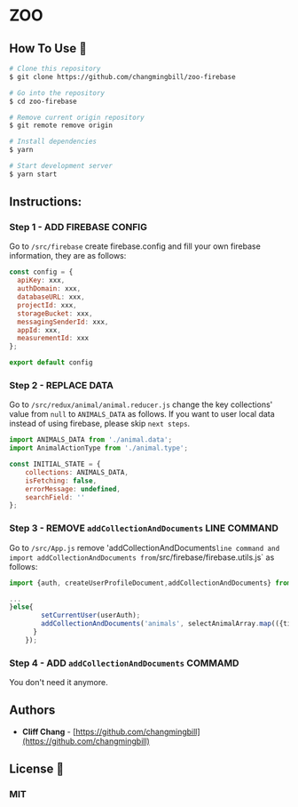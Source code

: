 # ZOO

## How To Use 🔧

```bash
# Clone this repository
$ git clone https://github.com/changmingbill/zoo-firebase

# Go into the repository
$ cd zoo-firebase

# Remove current origin repository
$ git remote remove origin

# Install dependencies
$ yarn

# Start development server
$ yarn start
```
## Instructions:

### Step 1 - ADD FIREBASE CONFIG

Go to `/src/firebase` create firebase.config and fill your own firebase information, they are as follows:
```javaScript
const config = {
  apiKey: xxx,
  authDomain: xxx,
  databaseURL: xxx,
  projectId: xxx,
  storageBucket: xxx,
  messagingSenderId: xxx,
  appId: xxx,
  measurementId: xxx
};

export default config
```
### Step 2 - REPLACE DATA
Go to `/src/redux/animal/animal.reducer.js` change the key collections' value from `null` to `ANIMALS_DATA` as follows. If you want to user local data instead of using firebase, please skip `next steps`. 
```javaScript
import ANIMALS_DATA from './animal.data';
import AnimalActionType from './animal.type';

const INITIAL_STATE = {
    collections: ANIMALS_DATA,
    isFetching: false,
    errorMessage: undefined,
    searchField: ''
};
```

### Step 3 - REMOVE `addCollectionAndDocuments` LINE COMMAND
Go to `/src/App.js` remove 'addCollectionAndDocuments` line command and import addCollectionAndDocuments from `/src/firebase/firebase.utils.js` as follows:
```javaScript
import {auth, createUserProfileDocument,addCollectionAndDocuments} from './firebase/firebase.utils';

...
}else{
        setCurrentUser(userAuth);
        addCollectionAndDocuments('animals', selectAnimalArray.map(({title, name_Ch,Pic01_URL,Pic02_URL, Pic03_URL, Pic04_URL, name_En,  name_Latin, Pic01_ALT, behavior, phylum, classis, order, family, feature, diet, habitat, distribution,crisis,interpretation,location_Ch,location}) => ({title, name_Ch,Pic01_URL,Pic02_URL, Pic03_URL, Pic04_URL, name_En, name_Latin, Pic01_ALT, behavior, phylum, classis, order, family, feature, diet, habitat, distribution,crisis,interpretation,location_Ch,location})));
      }
    });
```


### Step 4 - ADD `addCollectionAndDocuments` COMMAMD
You don't need it anymore.


## Authors

- **Cliff Chang** - [https://github.com/changmingbill](https://github.com/changmingbill)

## License 📄

### MIT

